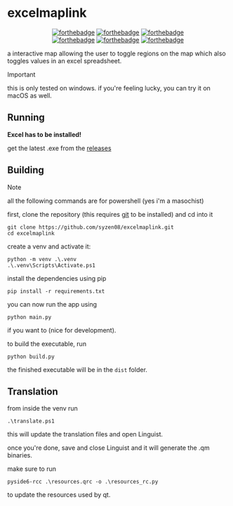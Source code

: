 # excelmaplink
<p align="center">
  <a href="http://forthebadge.com/"><img src="https://forthebadge.com/images/badges/powered-by-qt.svg" alt="forthebadge"/></a>
  <a href="http://forthebadge.com/"><img src="https://forthebadge.com/images/badges/made-in-python.svg" alt="forthebadge"/></a>
  <a href="http://forthebadge.com/"><img src="https://forthebadge.com/images/badges/platform-windows.svg" alt="forthebadge"/></a>
  <br>
  <a href="http://forthebadge.com/"><img src="https://forthebadge.com/images/badges/contains-tasty-spaghetti-code.svg" alt="forthebadge"/></a>
  <a href="http://forthebadge.com/"><img src="https://forthebadge.com/images/badges/powered-by-black-magic.svg" alt="forthebadge"/></a>
  <a href="http://forthebadge.com/"><img src="https://forthebadge.com/images/badges/approved-by-my-mom.svg" alt="forthebadge"/></a>
</p>

a interactive map allowing the user to toggle regions on the map which also toggles values in an excel spreadsheet. 

> [!IMPORTANT]
> this is only tested on windows. if you're feeling lucky, you can try it on macOS as well.

## Running
**Excel has to be installed!**

get the latest .exe from the [releases](https://github.com/syzen08/excelmaplink/releases)

## Building
> [!NOTE]
> all the following commands are for powershell (yes i'm a masochist)

first, clone the repository (this requires [git](https://git-scm.com/downloads) to be installed) and cd into it
```
git clone https://github.com/syzen08/excelmaplink.git
cd excelmaplink
```
create a venv and activate it:
```
python -m venv .\.venv
.\.venv\Scripts\Activate.ps1
```
install the dependencies using pip
```
pip install -r requirements.txt
```
you can now run the app using
```
python main.py
```
if you want to (nice for development).

to build the executable, run
```
python build.py
```
the finished executable will be in the `dist` folder.

## Translation
from inside the venv run 
```
.\translate.ps1
```
this will update the translation files and open Linguist.

once you're done, save and close Linguist and it will generate the .qm binaries.

make sure to run
```
pyside6-rcc .\resources.qrc -o .\resources_rc.py
```
to update the resources used by qt.
